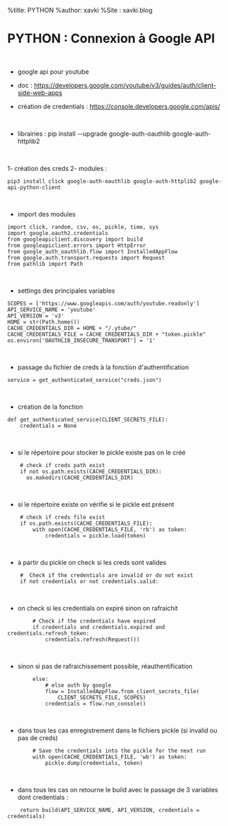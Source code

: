 %title: PYTHON
%author: xavki
%Site : xavki.blog


# PYTHON : Connexion à Google API


<br>


* google api pour youtube

* doc : https://developers.google.com/youtube/v3/guides/auth/client-side-web-apps

* création de credentials : https://console.developers.google.com/apis/

<br>


* librairies : pip install --upgrade google-auth-oauthlib google-auth-httplib2

<br>


1- création des creds
2- modules : 

```
pip3 install click google-auth-oauthlib google-auth-httplib2 google-api-python-client
```

<br>


* import des modules

```
import click, random, csv, os, pickle, time, sys
import google.oauth2.credentials
from googleapiclient.discovery import build
from googleapiclient.errors import HttpError
from google_auth_oauthlib.flow import InstalledAppFlow
from google.auth.transport.requests import Request
from pathlib import Path
```

<br>


* settings des principales variables

```
SCOPES = ['https://www.googleapis.com/auth/youtube.readonly']
API_SERVICE_NAME = 'youtube'
API_VERSION = 'v3'
HOME = str(Path.home())
CACHE_CREDENTIALS_DIR = HOME + "/.ytube/"
CACHE_CREDENTIALS_FILE = CACHE_CREDENTIALS_DIR + "token.pickle"
os.environ['OAUTHLIB_INSECURE_TRANSPORT'] = '1'
```

<br>


* passage du fichier de creds à la fonction d'authentification

```
service = get_authenticated_service("creds.json")
```

<br>


* création de la fonction

```
def get_authenticated_service(CLIENT_SECRETS_FILE):
    credentials = None
```

<br>


* si le répertoire pour stocker le pickle existe pas on le créé

```
    # check if creds path exist
    if not os.path.exists(CACHE_CREDENTIALS_DIR):
      os.makedirs(CACHE_CREDENTIALS_DIR)
```

<br>


* si le répertoire existe on vérifie si le pickle est présent

```
    # check if creds file exist
    if os.path.exists(CACHE_CREDENTIALS_FILE):
        with open(CACHE_CREDENTIALS_FILE, 'rb') as token:
            credentials = pickle.load(token)
```

<br>


* à partir du pickle on check si les creds sont valides

```
    #  Check if the credentials are invalid or do not exist
    if not credentials or not credentials.valid:
```

<br>


* on check si les credentials on expiré sinon on rafraichit

```
        # Check if the credentials have expired
        if credentials and credentials.expired and credentials.refresh_token:
            credentials.refresh(Request())
```

<br>


* sinon si pas de rafraichissement possible, réauthentification

```
        else:
            # else auth by google
            flow = InstalledAppFlow.from_client_secrets_file(
                CLIENT_SECRETS_FILE, SCOPES)
            credentials = flow.run_console()
```

<br>


* dans tous les cas enregistrement dans le fichiers pickle (si invalid ou pas de creds)
```
        # Save the credentials into the pickle for the next run
        with open(CACHE_CREDENTIALS_FILE, 'wb') as token:
            pickle.dump(credentials, token)
```

<br>


* dans tous les cas on retourne le build avec le passage de 3 variables dont credentials :

```
    return build(API_SERVICE_NAME, API_VERSION, credentials = credentials)
```


